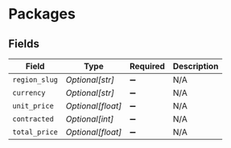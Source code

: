 # Packages


## Fields

| Field              | Type               | Required           | Description        |
| ------------------ | ------------------ | ------------------ | ------------------ |
| `region_slug`      | *Optional[str]*    | :heavy_minus_sign: | N/A                |
| `currency`         | *Optional[str]*    | :heavy_minus_sign: | N/A                |
| `unit_price`       | *Optional[float]*  | :heavy_minus_sign: | N/A                |
| `contracted`       | *Optional[int]*    | :heavy_minus_sign: | N/A                |
| `total_price`      | *Optional[float]*  | :heavy_minus_sign: | N/A                |